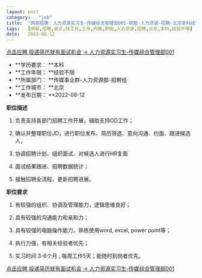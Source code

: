```yaml
---
layout:	post
category:	"job"
title:	"网易招聘：人力资源实习生-传媒综合管理部001-职能-人力资源-招聘-北京本科经验不限"
tags:	[网易,招聘,面试,找工作,工作,内推,职能,人力资源,招聘,北京,本科,经验不限]
date:	2022-08-12
---
```


[点击应聘 投递简历就有面试机会 ->  人力资源实习生-传媒综合管理部001](http://mobile.bole.netease.com/bole/boleDetail?id=35329&employeeId=346f03c3cda5f04c&key=all)



- **学历要求： **本科
- **工作年限： **经验不限
- **所属部门： **传媒事业群-人力资源部-招聘组
- **工作城市： **北京
- **发布日期： **2022-08-12



**职位描述**

1. 负责支持各部门招聘工作开展，辅助支持OD工作；



2. 确认并整理职位JD，进行职位发布、简历筛选、意向沟通、约面、跟进候选人，



3. 协调招聘计划、组织面试、对候选人进行HR复面



4. 面试结果跟进、招聘数据统计；



5. 接触招聘全流程，更新招聘进展。



**职位要求**

1. 有较强的组织、协调及管理能力，逻辑思维良好；



2. 具有较强的沟通能力和亲和力；



3. 具有较强的电脑操作能力，熟练使用word, excel, power point等；



4. 执行力强，有相关经验者优先；



5. 实习时间 3-6个月 , 每周工作5天；能随时到岗者优先。



[点击应聘 投递简历就有面试机会 ->  人力资源实习生-传媒综合管理部001](http://mobile.bole.netease.com/bole/boleDetail?id=35329&employeeId=346f03c3cda5f04c&key=all)